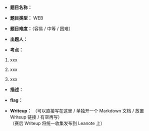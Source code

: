 * **题目名称：**

* **题目类型：** WEB

* **题目难度：**（容易 / 中等 / 困难）

* **出题人：**

* **考点：**  

1. xxx

2. xxx

3. xxx

* **描述：**  

* **flag：**

* **Writeup：** （可以直接写在这里 / 单独开一个 Markdown 文档 / 放置 Writeup 链接 / 有空再写）  
（赛后 Writeup 将统一收集发布到 Leanote 上）
